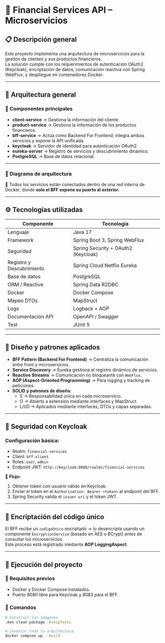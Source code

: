 # 🏦 Financial Services API – Microservicios

## 📋 Descripción general

Este proyecto implementa una arquitectura de microservicios para la gestión de clientes y sus productos financieros.  
La solución cumple con los requerimientos de autenticación OAuth2 (Keycloak), encriptación de datos, comunicación reactiva con Spring WebFlux, y despliegue en contenedores Docker.

---

## 🚀 Arquitectura general

### 🔹 Componentes principales
- **client-service** → Gestiona la información del cliente.
- **product-service** → Gestiona la información de los productos financieros.
- **bff-service** → Actúa como Backend For Frontend; integra ambos servicios y expone la API unificada.
- **keycloak** → Servidor de identidad para autenticación OAuth2.
- **eureka-server** → Registro de servicios y descubrimiento dinámico.
- **PostgreSQL** → Base de datos relacional.

---

### 🧱 Diagrama de arquitectura


🧩 Todos los servicios están conectados dentro de una red interna de Docker, donde **solo el BFF expone su puerto al exterior.**

---

## ⚙️ Tecnologías utilizadas

| Componente | Tecnología |
|-------------|-------------|
| Lenguaje | Java 17 |
| Framework | Spring Boot 3, Spring WebFlux |
| Seguridad | Spring Security + OAuth2 (Keycloak) |
| Registro y Descubrimiento | Spring Cloud Netflix Eureka |
| Base de datos | PostgreSQL |
| ORM / Reactive | Spring Data R2DBC |
| Docker | Docker Compose |
| Mapeo DTOs | MapStruct |
| Logs | Logback + AOP |
| Documentación API | OpenAPI / Swagger |
| Test | JUnit 5 |

---

## 🧩 Diseño y patrones aplicados

- **BFF Pattern (Backend For Frontend)** → Centraliza la comunicación entre front y microservicios.
- **Service Discovery** → Eureka gestiona el registro dinámico de servicios.
- **Reactive Streams** → Comunicación no bloqueante con `WebFlux`.
- **AOP (Aspect-Oriented Programming)** → Para logging y tracking de peticiones.
- **SOLID y patrones de diseño**:
    - S → Responsabilidad única en cada microservicio.
    - O → Abierto a extensión mediante interfaces y MapStruct.
    - L/I/D → Aplicados mediante interfaces, DTOs y capas separadas.

---

## 🔐 Seguridad con Keycloak

### Configuración básica:
- Realm: `financial-services`
- Client: `bff-client`
- Roles: `user`, `admin`
- Endpoint JWT: `http://keycloak:8080/realms/financial-services`

📘 **Flujo:**
1. Obtener token con usuario válido en Keycloak.
2. Enviar el token en el `Authorization: Bearer <token>` al endpoint del BFF.
3. Spring Security valida el `issuer-uri` y el token JWT.

---

## 🧮 Encriptación del código único

El BFF recibe un `codigoUnico` encriptado → lo desencripta usando un componente `EncryptionService` (basado en AES o BCrypt) antes de consultar los microservicios.  
Este proceso está registrado mediante **AOP LoggingAspect**.

---

## 🧰 Ejecución del proyecto

### 🔹 Requisitos previos
- Docker y Docker Compose instalados.
- Puerto 8080 libre para Keycloak y 8083 para el BFF.

### 🔹 Comandos

```bash
# Construir las imágenes
.mvn clean package -DskipTests

# Levantar toda la arquitectura
docker compose up --build
